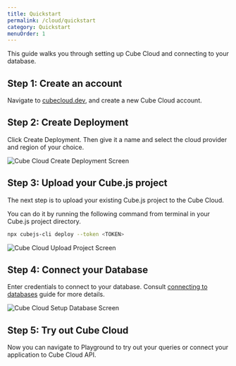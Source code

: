 ```yaml
---
title: Quickstart
permalink: /cloud/quickstart
category: Quickstart
menuOrder: 1
---
```


This guide walks you through setting up Cube Cloud and connecting to your
database.

## Step 1: Create an account

Navigate to [cubecloud.dev](https://cubecloud.dev/auth/signup), and create a new
Cube Cloud account.

## Step 2: Create Deployment

Click Create Deployment. Then give it a name and select the cloud provider and
region of your choice.

![Cube Cloud Create Deployment Screen](https://cube.dev/downloads/images/cube-cloud-quickstart-1.png)

## Step 3: Upload your Cube.js project

The next step is to upload your existing Cube.js project to the Cube Cloud.

You can do it by running the following command from terminal in your Cube.js
project directory.

```bash
npx cubejs-cli deploy --token <TOKEN>
```

![Cube Cloud Upload Project Screen](https://cube.dev/downloads/images/cube-cloud-quickstart-2.png)

## Step 4: Connect your Database

Enter credentials to connect to your database. Consult [connecting to
databases][link-connecting-to-databases] guide for more details.

![Cube Cloud Setup Database Screen](https://cube.dev/downloads/images/cube-cloud-quickstart-3.png)

## Step 5: Try out Cube Cloud

Now you can navigate to Playground to try out your queries or connect your
application to Cube Cloud API.

[link-connecting-to-databases]: /cloud/configuration/connecting-to-databases
